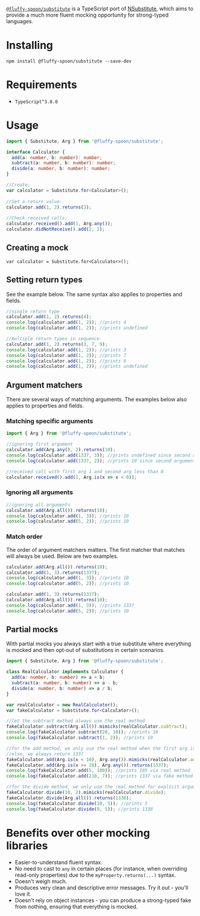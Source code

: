 [`@fluffy-spoon/substitute`](https://www.npmjs.com/package/@fluffy-spoon/substitute) is a TypeScript port of [NSubstitute](http://nsubstitute.github.io), which aims to provide a much more fluent mocking opportunity for strong-typed languages.

# Installing
`npm install @fluffy-spoon/substitute --save-dev`

# Requirements
* `TypeScript^3.0.0`

# Usage
```typescript
import { Substitute, Arg } from '@fluffy-spoon/substitute';

interface Calculator {
  add(a: number, b: number): number;
  subtract(a: number, b: number): number;
  divide(a: number, b: number): number;
}

//Create:
var calculator = Substitute.for<Calculator>();
 
//Set a return value:
calculator.add(1, 2).returns(3);
 
//Check received calls:
calculator.received().add(1, Arg.any());
calculator.didNotReceive().add(2, 2);
```

## Creating a mock
`var calculator = Substitute.for<Calculator>();`

## Setting return types
See the example below. The same syntax also applies to properties and fields.

```typescript
//single return type
calculator.add(1, 2).returns(4);
console.log(calculator.add(1, 2)); //prints 4
console.log(calculator.add(1, 2)); //prints undefined

//multiple return types in sequence
calculator.add(1, 2).returns(3, 7, 9);
console.log(calculator.add(1, 2)); //prints 3
console.log(calculator.add(1, 2)); //prints 7
console.log(calculator.add(1, 2)); //prints 9
console.log(calculator.add(1, 2)); //prints undefined
```

## Argument matchers
There are several ways of matching arguments. The examples below also applies to properties and fields.

### Matching specific arguments
```typescript
import { Arg } from '@fluffy-spoon/substitute';

//ignoring first argument
calculator.add(Arg.any(), 2).returns(10);
console.log(calculator.add(1337, 3)); //prints undefined since second argument doesn't match
console.log(calculator.add(1337, 2)); //prints 10 since second argument matches

//received call with first arg 1 and second arg less than 0
calculator.received().add(1, Arg.is(x => x < 0));
```

### Ignoring all arguments
```typescript
//ignoring all arguments
calculator.add(Arg.all()).returns(10);
console.log(calculator.add(1, 3)); //prints 10
console.log(calculator.add(5, 2)); //prints 10
```

### Match order
The order of argument matchers matters. The first matcher that matches will always be used. Below are two examples.

```typescript
calculator.add(Arg.all()).returns(10);
calculator.add(1, 3).returns(1337);
console.log(calculator.add(1, 3)); //prints 10
console.log(calculator.add(5, 2)); //prints 10
```

```typescript
calculator.add(1, 3).returns(1337);
calculator.add(Arg.all()).returns(10);
console.log(calculator.add(1, 3)); //prints 1337
console.log(calculator.add(5, 2)); //prints 10
```

## Partial mocks
With partial mocks you always start with a true substitute where everything is mocked and then opt-out of substitutions in certain scenarios.

```typescript
import { Substitute, Arg } from '@fluffy-spoon/substitute';

class RealCalculator implements Calculator {
  add(a: number, b: number) => a + b;
  subtract(a: number, b: number) => a - b;
  divide(a: number, b: number) => a / b;
}

var realCalculator = new RealCalculator();
var fakeCalculator = Substitute.for<Calculator>();

//let the subtract method always use the real method
fakeCalculator.subtract(Arg.all()).mimicks(realCalculator.subtract);
console.log(fakeCalculator.subtract(20, 10)); //prints 10
console.log(fakeCalculator.subtract(1, 2)); //prints 10

//for the add method, we only use the real method when the first arg is less than 10
//else, we always return 1337
fakeCalculator.add(Arg.is(x < 10), Arg.any()).mimicks(realCalculator.add);
fakeCalculator.add(Arg.is(x >= 10), Arg.any()).returns(1337);
console.log(fakeCalculator.add(5, 100)); //prints 105 via real method
console.log(fakeCalculator.add(210, 7)); //prints 1337 via fake method

//for the divide method, we only use the real method for explicit arguments
fakeCalculator.divide(10, 2).mimicks(realCalculator.divide);
fakeCalculator.divide(Arg.all()).returns(1338);
console.log(fakeCalculator.divide(10, 5)); //prints 5
console.log(fakeCalculator.divide(9, 5)); //prints 1338
```

# Benefits over other mocking libraries
- Easier-to-understand fluent syntax.
- No need to cast to `any` in certain places (for instance, when overriding read-only properties) due to the `myProperty.returns(...)` syntax.
- Doesn't weigh much.
- Produces very clean and descriptive error messages. Try it out - you'll love it.
- Doesn't rely on object instances - you can produce a strong-typed fake from nothing, ensuring that everything is mocked.
